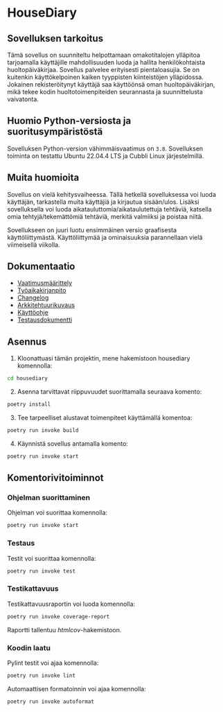# HouseDiary

## Sovelluksen tarkoitus

Tämä sovellus on suunniteltu helpottamaan omakotitalojen ylläpitoa tarjoamalla käyttäjille mahdollisuuden luoda ja hallita henkilökohtaista huoltopäiväkirjaa. Sovellus palvelee erityisesti pientaloasujia. Se on kuitenkin käyttökelpoinen kaiken tyyppisten kiinteistöjen ylläpidossa. Jokainen rekisteröitynyt käyttäjä saa käyttöönsä oman huoltopäiväkirjan, mikä tekee kodin huoltotoimenpiteiden seurannasta ja suunnittelusta vaivatonta. 

## Huomio Python-versiosta ja suoritusympäristöstä

Sovelluksen Python-version vähimmäisvaatimus on `3.8`. Sovelluksen toiminta on testattu Ubuntu 22.04.4 LTS ja Cubbli Linux järjestelmillä.

## Muita huomioita

Sovellus on vielä kehitysvaiheessa. Tällä hetkellä sovelluksessa voi luoda käyttäjän, tarkastella muita käyttäjiä ja kirjautua sisään/ulos. Lisäksi sovelluksella voi luoda aikatauluttomia/aikataulutettuja tehtäviä, katsella omia tehtyjä/tekemättömiä tehtäviä, merkitä valmiiksi ja poistaa niitä.

Sovellukseen on juuri luotu ensimmäinen versio graafisesta käyttöliittymästä. Käyttöliittymää ja ominaisuuksia parannellaan vielä viimeisellä viikolla.

## Dokumentaatio

- [Vaatimusmäärittely](./housediary/dokumentaatio/vaatimusmaarittely.md)
- [Työaikakirjanpito](./housediary/dokumentaatio/tyoaikakirjanpito.md)
- [Changelog](./housediary/dokumentaatio/changelog.md)
- [Arkkitehtuurikuvaus](./housediary/dokumentaatio/arkkitehtuuri.md)
- [Käyttöohje](./housediary/dokumentaatio/kayttoohje.md)
- [Testausdokumentti](./housediary/dokumentaatio/testausdokumentti.md)

## Asennus

1. Kloonattuasi tämän projektin, mene hakemistoon housediary komennolla:
   
```bash
cd housediary
```

2. Asenna tarvittavat riippuvuudet suorittamalla seuraava komento:

```bash
poetry install
```

3. Tee tarpeelliset alustavat toimenpiteet käyttämällä komentoa:

```bash
poetry run invoke build
```

4. Käynnistä sovellus antamalla komento:

```bash
poetry run invoke start
```

## Komentorivitoiminnot

### Ohjelman suorittaminen

Ohjelman voi suorittaa komennolla:

```bash
poetry run invoke start
```

### Testaus

Testit voi suorittaa komennolla:

```bash
poetry run invoke test
```

### Testikattavuus

Testikattavuusraportin voi luoda komennolla:

```bash
poetry run invoke coverage-report
```

Raportti tallentuu _htmlcov_-hakemistoon.

### Koodin laatu

Pylint testit voi ajaa komennolla:

```bash
poetry run invoke lint
```

Automaattisen formatoinnin voi ajaa komennolla:

```bash
poetry run invoke autoformat
```







